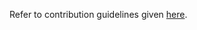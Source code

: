 Refer to contribution guidelines given [here](https://github.com/OpenG2P/openg2p-documentation/blob/1.0.0/community/contributing-to-openg2p.md).
